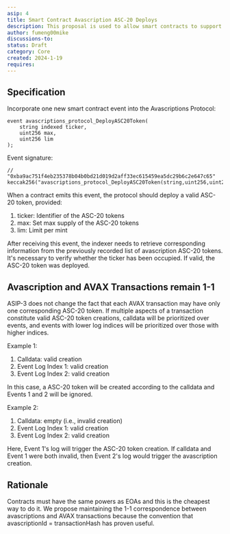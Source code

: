 ```yaml
---
asip: 4
title: Smart Contract Avascription ASC-20 Deploys
description: This proposal is used to allow smart contracts to support ASC-20 deploys 
author: fumeng00mike
discussions-to: 
status: Draft
category: Core
created: 2024-1-19
requires: 
---
```


## Specification
Incorporate one new smart contract event into the Avascriptions Protocol:
```solidity
event avascriptions_protocol_DeployASC20Token(
    string indexed ticker,
    uint256 max,
    uint256 lim
);
```
Event signature:
```solidity
// "0xba9ac751f4eb235378b04b0bd21d019d2aff33ec615459ea5dc29b6c2e647c65"
keccak256("avascriptions_protocol_DeployASC20Token(string,uint256,uint256)");
```
When a contract emits this event, the protocol should deploy a valid ASC-20 token, provided:

1. ticker:  Identifier of the ASC-20 tokens
2. max: Set max supply of the ASC-20 tokens
3. lim: Limit per mint

After receiving this event, the indexer needs to retrieve corresponding information from the previously recorded list of avascription ASC-20 tokens. It's necessary to verify whether the ticker has been occupied. If valid, the ASC-20 token was deployed.
  
## Avascription and AVAX Transactions remain 1-1
ASIP-3 does not change the fact that each AVAX transaction may have only one corresponding ASC-20 token. If multiple aspects of a transaction constitute valid ASC-20 token creations, calldata will be prioritized over events, and events with lower log indices will be prioritized over those with higher indices.

Example 1:

1. Calldata: valid creation
2. Event Log Index 1: valid creation
3. Event Log Index 2: valid creation

In this case, a ASC-20 token will be created according to the calldata and Events 1 and 2 will be ignored.

Example 2:

1. Calldata: empty (i.e., invalid creation)
2. Event Log Index 1: valid creation
3. Event Log Index 2: valid creation

Here, Event 1's log will trigger the ASC-20 token creation. If calldata and Event 1 were both invalid, then Event 2's log would trigger the avascription creation.

## Rationale
Contracts must have the same powers as EOAs and this is the cheapest way to do it.
We propose maintaining the 1-1 correspondence between avascriptions and AVAX transactions because the convention that avascriptionId = transactionHash has proven useful.